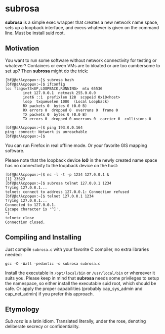 # subrosa

**subrosa** is a simple exec wrapper that creates a new network name space,
sets up a loopback interface, and execs whatever is given on the
command line. Must be install suid root.

## Motivation

You want to run some software without network connectivity for
testing or whatever? Containers or even VMs are to bloated or are too
cumbersome to set up? Then **subrosa** might do the trick:

    [bf@βελλεροφων:~]$ subrosa bash
    [bf@βελλεροφων:~]$ ifconfig 
    lo: flags=73<UP,LOOPBACK,RUNNING>  mtu 65536
            inet 127.0.0.1  netmask 255.0.0.0
            inet6 ::1  prefixlen 128  scopeid 0x10<host>
            loop  txqueuelen 1000  (Local Loopback)
            RX packets 0  bytes 0 (0.0 B)
            RX errors 0  dropped 0  overruns 0  frame 0
            TX packets 0  bytes 0 (0.0 B)
            TX errors 0  dropped 0 overruns 0  carrier 0  collisions 0

    [bf@βελλεροφων:~]$ ping 193.0.0.164
    ping: connect: Network is unreachable
    [bf@βελλεροφων:~]$

You can run Firefox in real offline mode. Or your favorite GIS mapping
software.

Please note that the loopback device **lo0** in the newly created name
space has no connectivity to the loopback device on the host:

    [bf@βελλεροφων:~]$ nc -l -t -p 1234 127.0.0.1 &
    [1] 23623
    [bf@βελλεροφων:~]$ subrosa telnet 127.0.0.1 1234
    Trying 127.0.0.1...
    telnet: connect to address 127.0.0.1: Connection refused
    [bf@βελλεροφων:~]$ telnet 127.0.0.1 1234
    Trying 127.0.0.1...
    Connected to 127.0.0.1.
    Escape character is '^]'.
    ^]
    telnet> close
    Connection closed.

## Compiling and Installing

Just compile ```subrosa.c``` with your favorite C compiler, no extra
libraries needed:

    gcc -O -Wall -pedantic -o subrosa subrosa.c

Install the executable in ```/opt/local/bin``` or ```/usr/local/bin``` or
whereever it suits you. Please keep in mind that **subrosa** needs some
privileges to setup the namespace, so either install the executable suid
root, which should be safe. Or apply the proper capabilities (probably
cap_sys_admin and cap_net_admin) if you prefer this approach.

## Etymology

_Sub rosa_ is a latin idiom. Translated literally, under the rose,
denoting deliberate secrecy or confidentiality.


